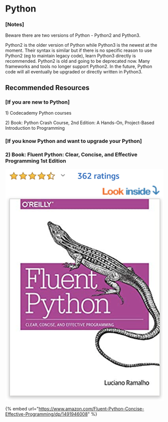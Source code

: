 # Python

### \[Notes\]

Beware there are two versions of Python - Python2 and Python3. 

Python2 is the older version of Python while Python3 is the newest at the moment. Their syntax is similar but if there is no specific reason to use Python2 \(eg to maintain legacy code\), learn Python3 directly is recommended. Python2 is old and going to be deprecated now. Many frameworks and tools no longer support Python2. In the future, Python code will all eventually be upgraded or directly written in Python3.



## Recommended Resources 

### \[If you are new to Python\]

1\) Codecademy Python courses

2\) Book: Python Crash Course, 2nd Edition: A Hands-On, Project-Based Introduction to Programming 



### \[If you know Python and want to upgrade your Python\]



### 2\) Book: Fluent Python: Clear, Concise, and Effective Programming 1st Edition

![](../../.gitbook/assets/screenshot-2020-10-06-at-12.44.47-pm.png)

{% embed url="https://www.amazon.com/Fluent-Python-Concise-Effective-Programming/dp/1491946008" %}

